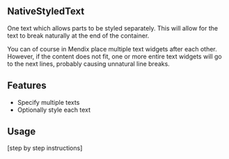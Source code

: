 ## NativeStyledText
One text which allows parts to be styled separately. This will allow for the text to break naturally at the end of the container.

You can of course in Mendix place multiple text widgets after each other.
However, if the content does not fit, one or more entire text widgets will go to the next lines,
probably causing unnatural line breaks.

## Features
- Specify multiple texts
- Optionally style each text

## Usage
[step by step instructions]

